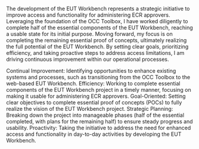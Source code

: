 The development of the EUT Workbench represents a strategic initiative to improve access and functionality for administering ECR approvers. Leveraging the foundation of the OCC Toolbox, I have worked diligently to complete half of the essential components of the EUT Workbench, reaching a usable state for its initial purpose. Moving forward, my focus is on completing the remaining essential proof of concepts, ultimately realizing the full potential of the EUT Workbench. By setting clear goals, prioritizing efficiency, and taking proactive steps to address access limitations, I am driving continuous improvement within our operational processes.






Continual Improvement: Identifying opportunities to enhance existing systems and processes, such as transitioning from the OCC Toolbox to the web-based EUT Workbench.
Efficiency: Working to complete essential components of the EUT Workbench project in a timely manner, focusing on making it usable for administering ECR approvers.
Goal-Oriented: Setting clear objectives to complete essential proof of concepts (POCs) to fully realize the vision of the EUT Workbench project.
Strategic Planning: Breaking down the project into manageable phases (half of the essential completed, with plans for the remaining half) to ensure steady progress and usability.
Proactivity: Taking the initiative to address the need for enhanced access and functionality in day-to-day activities by developing the EUT Workbench.
